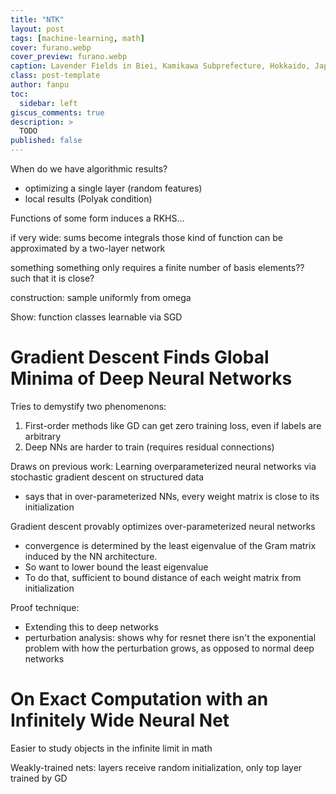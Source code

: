 ```yaml
---
title: "NTK"
layout: post
tags: [machine-learning, math]
cover: furano.webp
cover_preview: furano.webp
caption: Lavender Fields in Biei, Kamikawa Subprefecture, Hokkaido, Japan
class: post-template
author: fanpu
toc:
  sidebar: left
giscus_comments: true
description: >
  TODO
published: false
---
```


When do we have algorithmic results?
- optimizing a single layer (random features)
- local results (Polyak condition)


Functions of some form induces a RKHS...

if very wide:
sums become integrals
those kind of function can be approximated by a two-layer
network


something something only requires a finite number of basis elements?? such that it is close?

construction: sample uniformly from omega

Show: function classes learnable via SGD


# Gradient Descent Finds Global Minima of Deep Neural Networks

Tries to demystify two phenomenons:
1. First-order methods like GD can get zero training loss, even if labels are arbitrary
2. Deep NNs are harder to train (requires residual connections)

Draws on previous work:
Learning overparameterized neural networks via stochastic gradient descent on
structured data
- says that in over-parameterized NNs, every weight matrix is close
to its initialization

Gradient descent provably optimizes over-parameterized neural networks
- convergence is determined by the least eigenvalue of the Gram matrix
induced by the NN architecture. 
- So want to lower bound the least eigenvalue
- To do that, sufficient to bound distance of each weight matrix from initialization

Proof technique:
- Extending this to deep networks
- perturbation analysis: shows why for resnet there isn't the exponential
problem with how the perturbation grows, as opposed to normal deep networks


# On Exact Computation with an Infinitely Wide Neural Net

Easier to study objects in the infinite limit in math

Weakly-trained nets: layers receive random initialization, only top layer trained by GD

